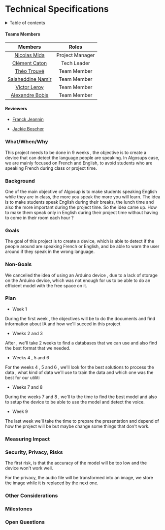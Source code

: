 # Technical Specifications

<details>
<summary> Table of contents </summary>

- [Technical Specifications](#technical-specifications)
      - [Teams Members](#teams-members)
      - [Reviewers](#reviewers)
    - [What/When/Why](#whatwhenwhy)
    - [Background](#background)
    - [Goals](#goals)
    - [Non-Goals](#non-goals)
    - [Plan](#plan)
    - [Measuring Impact](#measuring-impact)
    - [Security, Privacy, Risks](#security-privacy-risks)
    - [Other Considerations](#other-considerations)
    - [Milestones](#milestones)
    - [Open Questions](#open-questions)
</details>

#### Teams Members

|Members|Roles |
|:---:|:---:|
|[Nicolas Mida](https://github.com/Nicolas-Mida)| Project Manager|
|[Clément Caton](https://github.com/ClementCaton)| Tech Leader|
|[Théo Trouvé](https://github.com/TheoTr)| Team Member|
|[Salaheddine Namir](https://github.com/T3rryc)| Team Member|
|[Victor Leroy](https://github.com/Victor-Leroy)| Team Member|
|[Alexandre Bobis](https://github.com/AlexandreBobis)| Team Member|

#### Reviewers

  - [Franck Jeannin](https://github.com/frje)

  - [Jackie Boscher](https://github.com/ia35)

### What/When/Why

This project needs to be done in 9 weeks , the objective is to create a device that can detect the language people are speaking. In Algosups case, we are mainly focused on French and English, to avoid students who are speaking French during class or project time.

### Background

One of the main objective of Algosup is to make students speaking English while they are in class, the more you speak the more you will learn. The idea is to make students speak English during their breaks, the lunch time and also the more important during the project time. So the idea came up. How to make them speak only in English during their project time without having to come in their room each hour ?

### Goals

The goal of this project is to create a device, which is able to detect if the people around are speaking French or English, and be able to warn the user around if they speak in the wrong language.

### Non-Goals

We cancelled the idea of using an Arduino device , due to a lack of storage on the Arduino device, which was not enough for us to be able to do an efficient model with the free space on it.

### Plan
 - Week 1
 
During the first week , the objectives will be to do the documents and find information about IA and how we'll succed in this project

 - Weeks 2 and 3

After , we'll take 2 weeks to find a databases that we can use and also find the best format that we needed.


 - Weeks 4 ,  5 and  6

For the weeks 4 , 5 and 6 , we'll look for the best solutions to process the data , what kind of data we'll use to train the data and 
which one was the best for our utiliti

 - Weeks 7 and 8

During the weeks 7 and 8 , we'll to the time to find the best model and also to setup the device to be able to use the model
and detect the voice.

 - Week 9

The last week we'll take the time to prepare the presentation and depend of how the project will be but maybe 
change some things that don't work.

### Measuring Impact

### Security, Privacy, Risks

The first risk, is that the accuracy of the model will be too low and the device won't work well.

For the privacy, the audio file will be transformed into an image, we store the image while it is replaced by the next one.

### Other Considerations
### Milestones
### Open Questions
